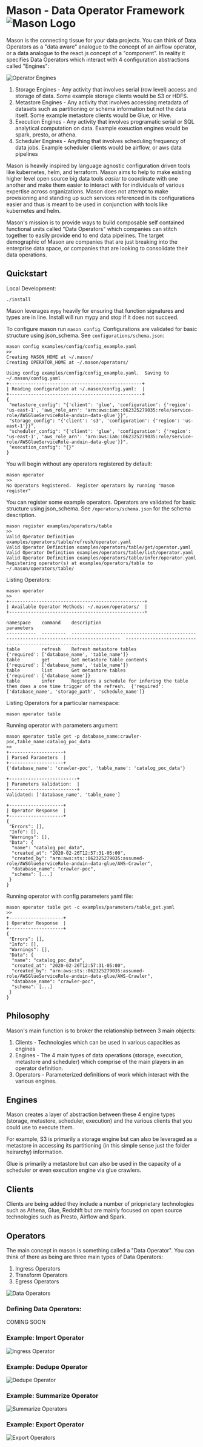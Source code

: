 # Mason - Data Operator Framework ![Mason Logo](images/MasonLogo.png) 

Mason is the connecting tissue for your data projects.  You can think of Data Operators as a "data aware" analogue to the concept of an airflow operator, or a data analogue to the react.js concept of a "component".  In reality it specifies Data Operators which interact with 4 configuration abstractions called "Engines":

![Operator Engines](images/OperatorConfigs.png)

1.   Storage Engines - Any activity that involves serial (row level) access and storage of data.  Some example storage clients would be S3 or HDFS.
2.   Metastore Engines - Any activity that involves accessing metadata of datasets such as partitioning or schema information but not the data itself.  Some example metastore clients would be Glue, or Hive.
3.   Execution Engines - Any activity that involves programatic serial or SQL analytical computation on data.  Example exeuction engines would be spark, presto, or athena.
4.   Scheduler Engines -  Anything that involves scheduling frequency of data jobs.  Example scheduler clients would be airflow, or aws data pipelines

Mason is heavily inspired by language agnostic configuration driven tools like kubernetes, helm, and terraform.   Mason aims to help to make existing higher level open source big data tools _easier_ to coordinate with one another and make them easier to interact with for individuals of various expertise across organizations.  Mason does not attempt to make provisioning and standing up such services referenced in its configurations easier and thus is meant to be used in conjunction with tools
like kubernetes and helm.

Mason's mission is to provide ways to build composable self contained functional units called "Data Operators" which companies can stitch together to easily provide end to end data pipelines.   The target demographic of Mason are companies that are just breaking into the enterprise data space, or companies that are looking to consolidate their data operations.

## Quickstart
Local Development:
```
./install
```
Mason leverages `mypy` heavily for ensuring that function signatures and types are in line. Install will run mypy and stop if it does not succeed.  

To configure mason run `mason config`.  Configurations are validated for basic structure using json_schema.  See `configurations/schema.json`:
```
mason config examples/config/config_example.yaml
>>
Creating MASON_HOME at ~/.mason/
Creating OPERATOR_HOME at ~/.mason/operators/

Using config examples/config/config_example.yaml.  Saving to ~/.mason/config.yaml
+-------------------------------------------------+
| Reading configuration at ~/.mason/config.yaml:  |
+-------------------------------------------------+
{
 "metastore_config": "{'client': 'glue', 'configuration': {'region': 'us-east-1', 'aws_role_arn': 'arn:aws:iam::062325279035:role/service-role/AWSGlueServiceRole-anduin-data-glue'}}",
 "storage_config": "{'client': 's3', 'configuration': {'region': 'us-east-1'}}",
 "scheduler_config": "{'client': 'glue', 'configuration': {'region': 'us-east-1', 'aws_role_arn': 'arn:aws:iam::062325279035:role/service-role/AWSGlueServiceRole-anduin-data-glue'}}",
 "execution_config": "{}"
}
```

You will begin without any operators registered by default:
```
mason operator
>>
No Operators Registered.  Register operators by running "mason register"

```
  You can register some example operators.  Operators are validated for basic structure using json_schema.  See `/operators/schema.json` for the schema description.
```
mason register examples/operators/table
>>
Valid Operator Definition examples/operators/table/refresh/operator.yaml
Valid Operator Definition examples/operators/table/get/operator.yaml
Valid Operator Definition examples/operators/table/list/operator.yaml
Valid Operator Definition examples/operators/table/infer/operator.yaml
Registering operator(s) at examples/operators/table to ~/.mason/operators/table/
```
Listing Operators:
```
mason operator
>>
+--------------------------------------------------+
| Available Operator Methods: ~/.mason/operators/  |
+--------------------------------------------------+

namespace    command    description                                                                               parameters
-----------  ---------  ----------------------------------------------------------------------------------------  ----------------------------------------------------------------
table        refresh    Refresh metastore tables                                                                  {'required': ['database_name', 'table_name']}
table        get        Get metastore table contents                                                              {'required': ['database_name', 'table_name']}
table        list       Get metastore tables                                                                      {'required': ['database_name']}
table        infer      Registers a schedule for infering the table then does a one time trigger of the refresh.  {'required': ['database_name', 'storage_path', 'schedule_name']}

```
Listing Operators for a particular namespace:
```
mason operator table
```

Running operator with parameters argument:
```
mason operator table get -p database_name:crawler-poc,table_name:catalog_poc_data
>>
+--------------------+
| Parsed Parameters  |
+--------------------+
{'database_name': 'crawler-poc', 'table_name': 'catalog_poc_data'}

+-------------------------+
| Parameters Validation:  |
+-------------------------+
Validated: ['database_name', 'table_name']

+--------------------+
| Operator Response  |
+--------------------+
{
 "Errors": [],
 "Info": [],
 "Warnings": [],
 "Data": {
  "name": "catalog_poc_data",
  "created_at": "2020-02-26T12:57:31-05:00",
  "created_by": "arn:aws:sts::062325279035:assumed-role/AWSGlueServiceRole-anduin-data-glue/AWS-Crawler",
  "database_name": "crawler-poc",
  "schema": [...]
 }
}

```
Running operator with config parameters yaml file:

```
mason operator table get -c examples/parameters/table_get.yaml
>>
+--------------------+
| Operator Response  |
+--------------------+
{
 "Errors": [],
 "Info": [],
 "Warnings": [],
 "Data": {
  "name": "catalog_poc_data",
  "created_at": "2020-02-26T12:57:31-05:00",
  "created_by": "arn:aws:sts::062325279035:assumed-role/AWSGlueServiceRole-anduin-data-glue/AWS-Crawler",
  "database_name": "crawler-poc",
  "schema": [...]
 }
}
```


## Philosophy

Mason's main function is to broker the relationship between 3 main objects:
1. Clients -  Technologies which can be used in various capacities as engines
2. Engines -  The 4 main types of data operations (storage, execution, metastore and scheduler) which comprise of the main players in an operator definition.
3. Operators - Parameterized definitions of work which interact with the various engines.

## Engines 

Mason creates a layer of abstraction between these 4 engine types (storage, metastore, scheduler, execution) and the various clients that you could use to execute them.  

For example, S3 is primarily a storage engine but can also be leveraged as a metastore in accessing its partitioning (in this simple sense just the folder heirarchy) information.

Glue is primarily a metastore but can also be used in the capacity of a scheduler or even execution engine via glue crawlers.

## Clients

Clients are being added they include a number of prioprietary technologies such as Athena, Glue, Redshift but are mainly focused on open source technologies such as Presto, Airflow and Spark.

## Operators 

The main concept in mason is something called a "Data Operator".  You can think of there as being are three main types of Data Operators:

1.  Ingress Operators
2.  Transform Operators
3.  Egress Operators

![Data Operators](images/DataOperators.png)

### Defining Data Operators:
COMING SOON


### Example: Import Operator

![Ingress Operator](images/IngressOperator.png)

### Example: Dedupe Operator

![Dedupe Operator](images/DedupeOperator.png)

### Example: Summarize Operator

![Summarize Operators](images/SummarizeOperator.png)

### Example: Export Operator

![Export Operators](images/ExportOperator.png)

